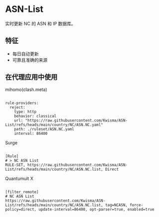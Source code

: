 
# ASN-List

实时更新 NC 的 ASN 和 IP 数据库。

## 特征

- 每日自动更新
- 可靠且准确的来源

## 在代理应用中使用

mihomo(clash.meta)

<pre><code class="language-javascript">
rule-providers:
  reject:
    type: http
    behavior: classical
    url: "https://raw.githubusercontent.com/Kwisma/ASN-List/refs/heads/main/country/NC/ASN.NC.yaml"
    path: ./ruleset/ASN.NC.yaml
    interval: 86400
</code></pre>

Surge

<pre><code class="language-javascript">
[Rule]
# > NC ASN List
RULE-SET, https://raw.githubusercontent.com/Kwisma/ASN-List/refs/heads/main/country/NC/ASN.NC.list, Direct
</code></pre>

Quantumult X

<pre><code class="language-javascript">
[filter_remote]
# NC ASN List
https://raw.githubusercontent.com/Kwisma/ASN-List/refs/heads/main/country/NC/ASN.NC.list, tag=NCASN, force-policy=direct, update-interval=86400, opt-parser=true, enabled=true
</code></pre>
